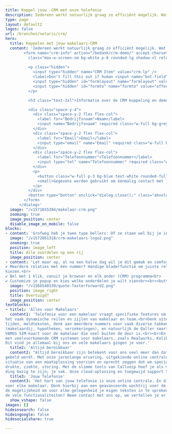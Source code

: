 ```yaml
---
title: Koppel jouw -CRM met onze telefonie
description: Iedereen werkt natuurlijk graag zo efficiënt mogelijk. Wat daar echt aan bijdraagt is het koppelen van jouw makelaarssoftware/CRM met onze telefonie. Met zo’n koppeling verschijnt op de computer van de assistent / makelaar een popup bij elk gesprek
type: page
layout: default2
logos: false
url: /branches/notaris/crm/
hero:
  title: Koppelen met jouw makelaars-CRM
  content: 'Iedereen werkt natuurlijk graag zo efficiënt mogelijk. Wat daar echt aan bijdraagt is het koppelen van jouw makelaarssoftware/CRM met onze telefonie. Met zo’n koppeling verschijnt op de computer van de assistent / makelaar een popup bij elk gesprek. Deze popup biedt een waardevolle toevoeging aan al het telefoonverkeer.<br><br>Alle bekende namen ondersteunen we: <a href="https://www.callvoip.nl/marketplace/realworks/">Realworks</a>, <a href="https://www.callvoip.nl/marketplace/kolibri/">Kolibri</a>, <a href="https://www.callvoip.nl/marketplace/fasterforward/">FasterForward</a> en nog veel meer. Voor Realworks bieden we een geweldige geïntegreerde koppeling met popup in Realworks en automatisch gesprekslog.<br><br><button class="button text-sm lg:text-normal" onclick="dialog.show();">Vraag de Makelaar-CRM koppeling demo aan</button><dialog id="dialog" class="z-50 top-0 w-full h-full">
        <form name="crm-info" action="/bedank/crm-demo/" accept-charset="UTF-8" method="POST" data-netlify-honeypot="true" data-netlify="true"
          class="max-w-screen-sm bg-white p-8 rounded-lg shadow-xl relative mx-auto">
         
          <p class="hidden">
            <input type="hidden" name="CRM Item" value="crm-lp" />
            <label>Don’t fill this out if human <input name="bot-field"> </label>
            <input type="hidden" id="formlayout" name="formlayout" value="d-126942c712c44ec98eb3f158d6b2c826">
            <input type="hidden" id="formto" name="formto" value="offerte" class="hidden">
          </p>

          <h3 class="text-2xl">Informatie over de CRM koppeling en demo ontvangen?</h3><br>

          <div class="space-y-4">
            <div class="space-y-2 flex flex-col">
              <label for="Bedrijfsnaam">Naam</label>
              <input name="Bedrijfsnaam" required class="w-full bg-grey-lightest rounded-full p-3">
            </div>
            <div class="space-y-2 flex flex-col">
              <label for="Email">Email</label>
              <input type="email" name="Email" required class="w-full bg-grey-lightest rounded-full p-3">
            </div>
            <div class="space-y-2 flex flex-col">
              <label for="Telefoonnummer">Telefoonnummer</label>
              <input type="tel" name="Telefoonnummer" required class="w-full bg-grey-lightest rounded-full p-3">
            </div>
            <p>
              <button class="w-full p-3 bg-blue text-white rounded-full">Versturen</button>
              <small>Gegevens worden gebruikt om éénmalig contact met je op te nemen.</small>
            </p>
          </div>
          <button type="button" onclick="dialog.close();" class="absolute top-0 right-0 text-3xl leading-none mr-2 text-red">×</button>
        </form>
      </dialog>'
  image: "/v1571655384/makelaar-crm.png"
  zooming: true
  image_position: center
  disable_image_on_mobile: false
blocks:
- content: 'Grofweg heb je twee type bellers: Of ze staan wel bij je in het systeem, of niet. De koppeling gaat daar als volgt mee om.<br><br><b>Wanneer de beller bekend is bij jou kun je:</b><br>✔ Zien wie er belt, met naam en toenaam<br>✔ Direct het dossier erbij pakken vanuit de popup<br>✔ Historie bekijken van alle contact<br>✔ Een gespreksverslag maken of terugbelverzoek uitzetten<br><br><b>Wanneer de beller niet bekend is bij jou:</b><br>✔ Zie je het laatste contactmoment of momenten met dit nummer, wanneer en met welke collega.<br>✔ Automatische Google Number Lookup: als Google het nummer kent wordt deze verrijkt met naam, adres, plaats en website. Zo weet je toch meer dan enkel het nummer in het display van je telefoon'
  image: "/v1572861318/crm-makelaars-logo2.png"
  zooming: true
  position: image_left
  title: Alle voordelen op een rij 
  image_position: center
- content: 'Let maar op, al na een halve dag wil je dit gemak en comfort niet meer missen. Je raakt gewend aan het gebruik waardoor je instaat bent efficiënter te werken.<br><br><b>Nog meer gemakt en comfort met:</b><br>✔ open de popup en bel de relatie met 1 klik terug.<br>
✔ Meerdere relaties met één nummer? Handige bladerfunctie om juiste relatie te
kiezen.<br>
✔ Bel met 1 klik, vanuit je browser en elk ander (CRM) programma<br>
✔ Customize je popup en kies welke onderdelen je wilt zien<br><br><button class="button text-sm lg:text-normal" onclick="dialog.show();">Demo aanvragen</button><br><br><b>Liever telefonisch contact?</b><br>Bel ons direct op <a href="tel:+31508200000">050 - 820 00 00</a>'
  image: "/v1566548339/quote-fasterforward2.png"
  position: image_right
  title: Overtuigd?
  image_position: center
textblocks:
- title1: 'Alles voor Makelaars'
  content1: 'Telefonie voor een makelaar vraagt specifieke features om optimaal te kunnen voorzien in
het vaak dynamische reilen en zijlen van makelaar en team.<br>Denk uiteraard aan instelbare
tijden, meldteksten, denk aan meerdere nummers voor vaak diverse takken van sport
(makelaardij, hypotheken, verzekeringen), en natuurlijk de Qaller smartphone app en de
VAMOS SIM-kaart voor de makelaar die veel buiten de deur is.<br><br>En natuurlijk: <b>de koppeling</b>
met veelvoorkomende CRM systemen voor makelaars, zoals Realworks, Kolibri en FasterForward.
Dit vind je allemaal bij ons en vele makelaars gingen je voor.'
  title2: 'Altijd bereikbaar'
  content2: "Altijd bereikbaar zijn betekent voor ons veel meer dan dat er ergens een toestel rinkelt als je
gebeld wordt. Met onze jarenlange ervaring, uitgekiende online centrale en vele collega makelaars klanten kunnen we elke
situatie van een maatoplossing voorzien en oprecht zeggen dat we specialist zijn in telefonie voor makelaars.<br><br>We houden rekening met elk scenario: grote
drukte, ziekte, storing. Met de slimme tools van Callvoip hoef je als makelaar maar met één
ding bezig te zijn; je vak. Onze cloud-oplossing en toegewijd support team doet de rest. Daarnaast denken we graag met je mee en komen we met oplossingen waar je zelf nog niet eens aan had gedacht."
  title3: 'Jouw Telefonie'
  content3: 'Het hart van jouw telefonie is onze online centrale. En die kan een aantal erg handige zaken
voor elke makelaar. Denk hierbij aan een geavanceerde wachtrij voor de piekmomenten. Of
de mogelijkheid om voor elke gelegenheid je eigen teksten in te spreken. Meer weten over
de vele functionaliteiten? Neem contact met ons op, we vertellen je er alles over!'
  show_vshape: false
images: []
hideinsearch: false
hideingoogle: false
hidesocialshare: true

---
```


